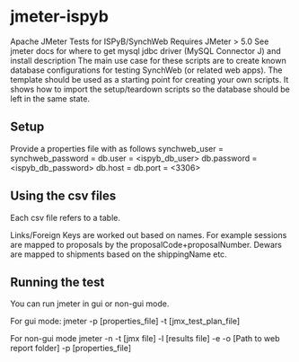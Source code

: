 # jmeter-ispyb
Apache JMeter Tests for ISPyB/SynchWeb
Requires JMeter > 5.0
See jmeter docs for where to get mysql jdbc driver (MySQL Connector J) and install description
The main use case for these scripts are to create known database configurations for testing SynchWeb (or related web apps).
The template should be used as a starting point for creating your own scripts.
It shows how to import the setup/teardown scripts so the database should be left in the same state.

## Setup
Provide a properties file with <examples> as follows
synchweb_user = <boaty>
synchweb_password = <mcboatface>
db.user = <ispyb_db_user>
db.password = <ispyb_db_password>
db.host = <localhost>
db.port = <3306>

## Using the csv files
Each csv file refers to a table.

Links/Foreign Keys are worked out based on names. 
For example sessions are mapped to proposals by the proposalCode+proposalNumber. 
Dewars are mapped to shipments based on the shippingName etc.

## Running the test
You can run jmeter in gui or non-gui mode.

For gui mode:
jmeter -p [properties_file] -t [jmx_test_plan_file]

For non-gui mode
jmeter -n -t [jmx file] -l [results file] -e -o [Path to web report folder] -p [properties_file]